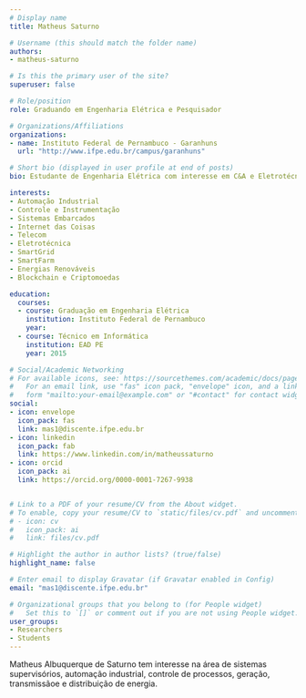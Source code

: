 ```yaml
---
# Display name
title: Matheus Saturno

# Username (this should match the folder name)
authors:
- matheus-saturno

# Is this the primary user of the site?
superuser: false

# Role/position
role: Graduando em Engenharia Elétrica e Pesquisador

# Organizations/Affiliations
organizations:
- name: Instituto Federal de Pernambuco - Garanhuns
  url: "http://www.ifpe.edu.br/campus/garanhuns"

# Short bio (displayed in user profile at end of posts)
bio: Estudante de Engenharia Elétrica com interesse em C&A e Eletrotécnica.

interests:
- Automação Industrial
- Controle e Instrumentação
- Sistemas Embarcados
- Internet das Coisas
- Telecom
- Eletrotécnica
- SmartGrid
- SmartFarm
- Energias Renováveis
- Blockchain e Criptomoedas

education:
  courses:
  - course: Graduação em Engenharia Elétrica
    institution: Instituto Federal de Pernambuco
    year: 
  - course: Técnico em Informática
    institution: EAD PE
    year: 2015

# Social/Academic Networking
# For available icons, see: https://sourcethemes.com/academic/docs/page-builder/#icons
#   For an email link, use "fas" icon pack, "envelope" icon, and a link in the
#   form "mailto:your-email@example.com" or "#contact" for contact widget.
social:
- icon: envelope
  icon_pack: fas
  link: mas1@discente.ifpe.edu.br
- icon: linkedin
  icon_pack: fab
  link: https://www.linkedin.com/in/matheussaturno 
- icon: orcid
  icon_pack: ai
  link: https://orcid.org/0000-0001-7267-9938


# Link to a PDF of your resume/CV from the About widget.
# To enable, copy your resume/CV to `static/files/cv.pdf` and uncomment the lines below.
# - icon: cv
#   icon_pack: ai
#   link: files/cv.pdf

# Highlight the author in author lists? (true/false)
highlight_name: false

# Enter email to display Gravatar (if Gravatar enabled in Config)
email: "mas1@discente.ifpe.edu.br"

# Organizational groups that you belong to (for People widget)
#   Set this to `[]` or comment out if you are not using People widget.
user_groups:
- Researchers
- Students
---
```


Matheus Albuquerque de Saturno tem interesse na área de sistemas supervisórios, automação industrial, controle de processos, geração, transmissãoe e distribuição de energia.
